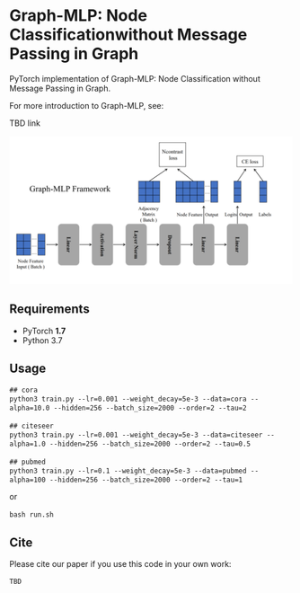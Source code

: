 

# Graph-MLP: Node Classificationwithout Message Passing in Graph

PyTorch implementation of Graph-MLP: Node Classification without Message Passing in Graph.

For more introduction to Graph-MLP, see:

TBD link

![Graph Convolutional Networks](pipeline.png)

## Requirements

  * PyTorch **1.7**
  * Python 3.7

## Usage

```
## cora
python3 train.py --lr=0.001 --weight_decay=5e-3 --data=cora --alpha=10.0 --hidden=256 --batch_size=2000 --order=2 --tau=2

## citeseer
python3 train.py --lr=0.001 --weight_decay=5e-3 --data=citeseer --alpha=1.0 --hidden=256 --batch_size=2000 --order=2 --tau=0.5

## pubmed
python3 train.py --lr=0.1 --weight_decay=5e-3 --data=pubmed --alpha=100 --hidden=256 --batch_size=2000 --order=2 --tau=1
```
or

```bash run.sh```

## Cite

Please cite our paper if you use this code in your own work:

```
TBD
```